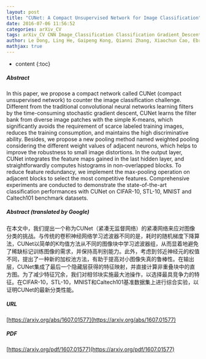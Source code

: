 ```yaml
---
layout: post
title: "CUNet: A Compact Unsupervised Network for Image Classification"
date: 2016-07-06 11:56:52
categories: arXiv_CV
tags: arXiv_CV CNN Image_Classification Classification Gradient_Descent
author: Le Dong, Ling He, Gaipeng Kong, Qianni Zhang, Xiaochun Cao, Ebroul Izquierdo
mathjax: true
---
```


* content
{:toc}

##### Abstract
In this paper, we propose a compact network called CUNet (compact unsupervised network) to counter the image classification challenge. Different from the traditional convolutional neural networks learning filters by the time-consuming stochastic gradient descent, CUNet learns the filter bank from diverse image patches with the simple K-means, which significantly avoids the requirement of scarce labeled training images, reduces the training consumption, and maintains the high discriminative ability. Besides, we propose a new pooling method named weighted pooling considering the different weight values of adjacent neurons, which helps to improve the robustness to small image distortions. In the output layer, CUNet integrates the feature maps gained in the last hidden layer, and straightforwardly computes histograms in non-overlapped blocks. To reduce feature redundancy, we implement the max-pooling operation on adjacent blocks to select the most competitive features. Comprehensive experiments are conducted to demonstrate the state-of-the-art classification performances with CUNet on CIFAR-10, STL-10, MNIST and Caltech101 benchmark datasets.

##### Abstract (translated by Google)
在本文中，我们提出一个称为CUNet（紧凑无监督网络）的紧凑网络来应对图像分类的挑战。与传统的卷积神经网络学习滤波器不同的是，耗时的随机梯度下降算法，CUNet以简单的K均值方法从不同的图像块中学习滤波器组，从而显着地避免了稀缺标记训练图像的需求，并保持高判别能力。此外，考虑到邻近神经元的权值不同，提出了一种新的加权池方法，有助于提高对小图像失真的鲁棒性。在输出层，CUNet集成了最后一个隐藏层获得的特征映射，并直接计算非重叠块中的直方图。为了减少特征冗余，我们对相邻块实施最大池操作，以选择最具竞争力的特征。在CIFAR-10，STL-10，MNIST和Caltech101基准数据集上进行综合实验，以证明CUNet的最新分类性能。

##### URL
[https://arxiv.org/abs/1607.01577](https://arxiv.org/abs/1607.01577)

##### PDF
[https://arxiv.org/pdf/1607.01577](https://arxiv.org/pdf/1607.01577)

